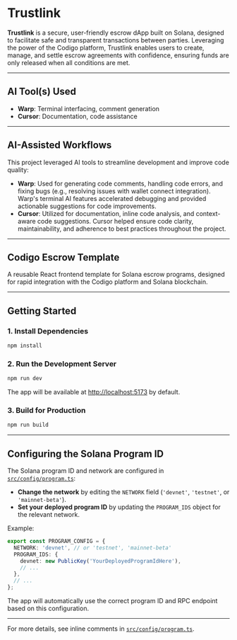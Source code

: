 # Trustlink

**Trustlink** is a secure, user-friendly escrow dApp built on Solana, designed to facilitate safe and transparent transactions between parties. Leveraging the power of the Codigo platform, Trustlink enables users to create, manage, and settle escrow agreements with confidence, ensuring funds are only released when all conditions are met.

---

## AI Tool(s) Used

- **Warp**: Terminal interfacing, comment generation
- **Cursor**: Documentation, code assistance

---

## AI-Assisted Workflows

This project leveraged AI tools to streamline development and improve code quality:

- **Warp**: Used for generating code comments, handling code errors, and fixing bugs (e.g., resolving issues with wallet connect integration). Warp's terminal AI features accelerated debugging and provided actionable suggestions for code improvements.
- **Cursor**: Utilized for documentation, inline code analysis, and context-aware code suggestions. Cursor helped ensure code clarity, maintainability, and adherence to best practices throughout the project.

---

## Codigo Escrow Template

A reusable React frontend template for Solana escrow programs, designed for rapid integration with the Codigo platform and Solana blockchain.

---

## Getting Started

### 1. Install Dependencies

```bash
npm install
```

### 2. Run the Development Server

```bash
npm run dev
```

The app will be available at [http://localhost:5173](http://localhost:5173) by default.

### 3. Build for Production

```bash
npm run build
```

---

## Configuring the Solana Program ID

The Solana program ID and network are configured in [`src/config/program.ts`](src/config/program.ts):

- **Change the network** by editing the `NETWORK` field (`'devnet'`, `'testnet'`, or `'mainnet-beta'`).
- **Set your deployed program ID** by updating the `PROGRAM_IDS` object for the relevant network.

Example:

```ts
export const PROGRAM_CONFIG = {
  NETWORK: 'devnet', // or 'testnet', 'mainnet-beta'
  PROGRAM_IDS: {
    devnet: new PublicKey('YourDeployedProgramIdHere'),
    // ...
  },
  // ...
};
```

The app will automatically use the correct program ID and RPC endpoint based on this configuration.

---

For more details, see inline comments in [`src/config/program.ts`](src/config/program.ts).
